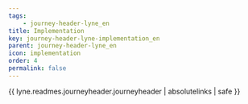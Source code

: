 ```yaml
---
tags: 
    - journey-header-lyne_en
title: Implementation
key: journey-header-lyne-implementation_en
parent: journey-header-lyne_en
icon: implementation
order: 4
permalink: false  
---
```

{{ lyne.readmes.journeyheader.journeyheader | absolutelinks | safe }}


